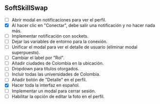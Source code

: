 ## SoftSkillSwap


- [ ] Abrir modal en notificaciones para ver el perfil.
- [x] Al hacer clic en "Conectar", debe salir una notificación y no hacer nada más.
- [ ] Implementar notificación con sockets.
- [ ] Dejar las variables de entorno para la conexión.
- [ ] Unificar el modal para ver el detalle de usuario (eliminar modal superpuesto).
- [ ] Cambiar el label por "Rol".
- [ ] Añadir ciudades de Colombia en la ubicación.
- [ ] Dropdown para títulos otorgados.
- [ ] Incluir todas las universidades de Colombia.
- [ ] Añadir botón de "Detalle" en el perfil.
- [x] Hacer toda la interfaz en español.
- [ ] Implementar un modal para cerrar sesión.
- [ ] Habilitar la opción de editar la foto en el perfil.